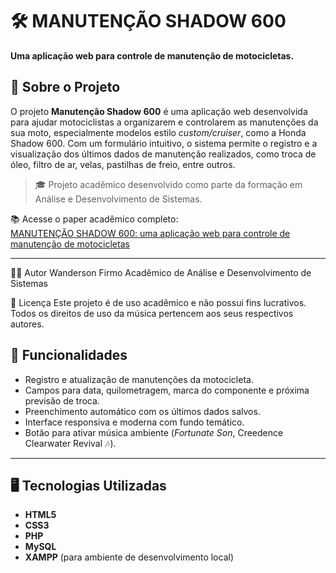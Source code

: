 # 🛠️ MANUTENÇÃO SHADOW 600

**Uma aplicação web para controle de manutenção de motocicletas.**

## 📄 Sobre o Projeto

O projeto **Manutenção Shadow 600** é uma aplicação web desenvolvida para ajudar motociclistas a organizarem e controlarem as manutenções da sua moto, especialmente modelos estilo *custom/cruiser*, como a Honda Shadow 600. Com um formulário intuitivo, o sistema permite o registro e a visualização dos últimos dados de manutenção realizados, como troca de óleo, filtro de ar, velas, pastilhas de freio, entre outros.

> 🎓 Projeto acadêmico desenvolvido como parte da formação em Análise e Desenvolvimento de Sistemas.

📚 Acesse o paper acadêmico completo:  
[MANUTENÇÃO SHADOW 600: uma aplicação web para controle de manutenção de motocicletas](https://docs.google.com/document/d/1EsQjDlMnNhxft_aIOPbFqya5_HReKlY7/edit?usp=sharing&ouid=109034901452232598237&rtpof=true&sd=true)

---
👩‍💻 Autor
Wanderson Firmo
Acadêmico de Análise e Desenvolvimento de Sistemas

📄 Licença
Este projeto é de uso acadêmico e não possui fins lucrativos. Todos os direitos de uso da música pertencem aos seus respectivos autores.


## 🚀 Funcionalidades

- Registro e atualização de manutenções da motocicleta.
- Campos para data, quilometragem, marca do componente e próxima previsão de troca.
- Preenchimento automático com os últimos dados salvos.
- Interface responsiva e moderna com fundo temático.
- Botão para ativar música ambiente (*Fortunate Son*, Creedence Clearwater Revival 🎶).

---

## 🖥️ Tecnologias Utilizadas

- **HTML5**
- **CSS3**
- **PHP**
- **MySQL**
- **XAMPP** (para ambiente de desenvolvimento local)


